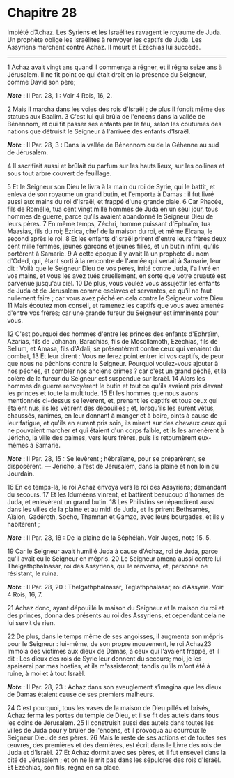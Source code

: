 # Chapitre 28

Impiété d’Achaz.
Les Syriens et les Israélites ravagent le royaume de Juda.
Un prophète oblige les Israélites à renvoyer les captifs de Juda.
Les Assyriens marchent contre Achaz.
Il meurt et Ezéchias lui succède.

***

1 Achaz avait vingt ans quand il commença à régner, et il régna seize ans à Jérusalem. Il ne fit point ce qui était droit en la présence du Seigneur, comme David son père;

***Note*** :  II Par. 28, 1 : Voir 4 Rois, 16, 2.

2 Mais il marcha dans les voies des rois d'Israël ; de plus il fondit même des statues aux Baalim. 3 C'est lui qui brûla de l'encens dans la vallée de Bénennom, et qui fit passer ses enfants par le feu, selon les coutumes des nations que détruisit le Seigneur à l'arrivée des enfants d'Israël.

***Note*** :  II Par. 28, 3 : Dans la vallée de Bénennom ou de la Géhenne au sud de Jérusalem.

4 Il sacrifiait aussi et brûlait du parfum sur les hauts lieux, sur les collines et sous tout arbre couvert de feuillage.


5 Et le Seigneur son Dieu le livra à la main du roi de Syrie, qui le battit, et enleva de son royaume un grand butin, et l'emporta à Damas : il fut livré aussi aux mains du roi d'Israël, et frappé d'une grande plaie. 6 Car Phacée, fils de Romélie, tua cent vingt mille hommes de Juda en un seul jour, tous hommes de guerre, parce qu'ils avaient abandonné le Seigneur Dieu de leurs pères. 7 En même temps, Zéchri, homme puissant d'Ephraïm, tua Maasias, fils du roi; Ezrica, chef de la maison du roi, et même Elcana, le second après le roi. 8 Et les enfants d'Israël prirent d'entre leurs frères deux cent mille femmes, jeunes garçons et jeunes filles, et un butin infini, qu'ils portèrent à Samarie. 9 A cette époque il y avait là un prophète du nom d'Oded, qui, étant sorti à la rencontre de l'armée qui venait à Samarie, leur dit : Voilà que le Seigneur Dieu de vos pères, irrité contre Juda, l'a livré en vos mains, et vous les avez tués cruellement, en sorte que votre cruauté est parvenue jusqu'au ciel. 10 De plus, vous
voulez vous assujettir les enfants de Juda et de Jérusalem comme esclaves et servantes, ce qu'il ne faut nullement faire ; car vous avez péché en cela contre le Seigneur votre Dieu. 11 Mais écoutez mon conseil, et ramenez les captifs que vous avez amenés d'entre vos frères; car une grande fureur du Seigneur est imminente pour vous.


12 C'est pourquoi des hommes d'entre les princes des enfants d'Ephraïm, Azarias, fils de Johanan, Barachias, fils de Mosollamoth, Ezéchias, fils de Sellum, et Amasa, fils d'Adali, se présentèrent contre ceux qui venaient du combat, 13 Et leur dirent : Vous ne ferez point entrer ici vos captifs, de peur que nous ne péchions contre le Seigneur. Pourquoi voulez-vous ajouter à nos péchés, et combler nos anciens crimes ? car c'est un grand péché, et la colère de la fureur du Seigneur est suspendue sur Israël. 14 Alors les hommes de guerre renvoyèrent le butin et tout ce qu'ils avaient pris devant les princes et toute la multitude. 15 Et les hommes que nous avons mentionnés ci-dessus se levèrent, et, prenant les captifs et tous ceux qui étaient nus, ils les vêtirent des dépouilles ; et, lorsqu'ils les eurent vêtus, chaussés, ranimés, en leur donnant à manger et à boire, oints à cause de leur fatigue, et qu'ils en eurent pris soin, ils mirent sur des chevaux ceux qui ne pouvaient marcher et qui étaient d'un corps
faible, et ils les amenèrent à Jéricho, la ville des palmes, vers leurs frères, puis ils retournèrent eux-mêmes à Samarie.

***Note*** :  II Par. 28, 15 : Se levèrent ; hébraïsme, pour se préparèrent, se disposèrent. ― Jéricho, à l’est de Jérusalem, dans la plaine et non loin du Jourdain.


16 En ce temps-là, le roi Achaz envoya vers le roi des Assyriens; demandant du secours. 17 Et les Iduméens vinrent, et battirent beaucoup d'hommes de Juda, et enlevèrent un grand butin. 18 Les Philistins se répandirent aussi dans les villes de la plaine et au midi de Juda, et ils prirent Bethsamès, Aïalon, Gadéroth, Socho, Thamnan et Gamzo, avec leurs bourgades, et ils y habitèrent ;

***Note*** :  II Par. 28, 18 : De la plaine de la Séphélah. Voir Juges, note 15. 5.

19 Car le Seigneur avait humilié Juda à cause d'Achaz, roi de Juda, parce qu'il avait eu le Seigneur en mépris. 20 Le Seigneur amena aussi contre lui Thelgathphalnasar, roi des Assyriens, qui le renversa, et, personne ne résistant, le ruina.

***Note*** :  II Par. 28, 20 : Thelgathphalnasar, Téglathphalasar, roi d’Assyrie. Voir 4 Rois, 16, 7.

21 Achaz donc, ayant dépouillé la maison du Seigneur et la maison du roi et des princes, donna des présents au roi des Assyriens, et cependant cela ne lui servit de rien.


22 De plus, dans le temps même de ses angoisses, il augmenta son mépris pour le Seigneur : lui-même, de son propre mouvement, le roi Achaz23 Immola des victimes aux dieux de Damas, à ceux qui l'avaient frappé, et il dit : Les dieux des rois de Syrie leur donnent du secours; moi, je les apaiserai par mes hosties, et ils m'assisteront; tandis qu'ils m'ont été à ruine, à moi et à tout Israël.

***Note*** :  II Par. 28, 23 : Achaz dans son aveuglement s’imagina que les dieux de Damas étaient cause de ses premiers malheurs.

24 C'est pourquoi, tous les vases de la maison de Dieu pillés et brisés, Achaz ferma les portes du temple de Dieu, et il se fit des autels dans tous les coins de Jérusalem. 25 Il construisit aussi des autels dans toutes les villes de Juda pour y brûler de l'encens, et il provoqua au courroux le Seigneur Dieu de ses pères. 26 Mais le reste de ses actions et de toutes ses œuvres, des premières et des dernières, est écrit dans le Livre des rois de Juda et d'Israël. 27 Et Achaz dormit avec ses pères, et il fut enseveli dans la cité de Jérusalem ; et on ne le mit pas dans les sépulcres des rois d'Israël. Et Ezéchias, son fils, régna en sa place.

